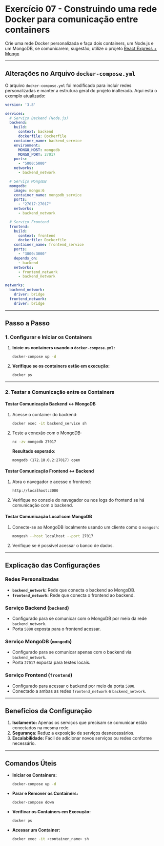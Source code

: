 # Exercício 07 - Construindo uma rede Docker para comunicação entre containers

Crie uma rede Docker personalizada e faça dois containers, um Node.js e um
MongoDB, se comunicarem, sugestão, utilize o projeto [React Express + Mongo](https://github.com/docker/awesome-compose/tree/master/react-express-mongodb)

---

## **Alterações no Arquivo `docker-compose.yml`**

O arquivo `docker-compose.yml` foi modificado para incluir redes personalizadas e manter a estrutura geral do projeto inalterada. Aqui está o exemplo atualizado:

```yaml
version: '3.8'

services:
  # Serviço Backend (Node.js)
  backend:
    build:
      context: backend
      dockerfile: Dockerfile
    container_name: backend_service
    environment:
      MONGO_HOST: mongodb
      MONGO_PORT: 27017
    ports:
      - "5000:5000"
    networks:
      - backend_network

  # Serviço MongoDB
  mongodb:
    image: mongo:6
    container_name: mongodb_service
    ports:
      - "27017:27017"
    networks:
      - backend_network

  # Serviço Frontend
  frontend:
    build:
      context: frontend
      dockerfile: Dockerfile
    container_name: frontend_service
    ports:
      - "3000:3000"
    depends_on:
      - backend
    networks:
      - frontend_network
      - backend_network

networks:
  backend_network:
    driver: bridge
  frontend_network:
    driver: bridge
```

---

## **Passo a Passo**

### **1. Configurar e Iniciar os Containers**

1. **Inicie os containers usando o `docker-compose.yml`:**
   ```bash
   docker-compose up -d
   ```

2. **Verifique se os containers estão em execução:**
   ```bash
   docker ps
   ```

---

### **2. Testar a Comunicação entre os Containers**

#### **Testar Comunicação Backend ↔ MongoDB**
1. Acesse o container do backend:
   ```bash
   docker exec -it backend_service sh
   ```

2. Teste a conexão com o MongoDB:
   ```bash
   nc -zv mongodb 27017
   ```

   **Resultado esperado:**
   ```
   mongodb (172.18.0.2:27017) open
   ```

#### **Testar Comunicação Frontend ↔ Backend**
1. Abra o navegador e acesse o frontend:
   ```bash
   http://localhost:3000
   ```

2. Verifique no console do navegador ou nos logs do frontend se há comunicação com o backend.

#### **Testar Comunicação Local com MongoDB**
1. Conecte-se ao MongoDB localmente usando um cliente como o `mongosh`:
   ```bash
   mongosh --host localhost --port 27017
   ```

2. Verifique se é possível acessar o banco de dados.

---

## **Explicação das Configurações**

### **Redes Personalizadas**
- **`backend_network`:** Rede que conecta o backend ao MongoDB.
- **`frontend_network`:** Rede que conecta o frontend ao backend.

### **Serviço Backend (`backend`)**
- Configurado para se comunicar com o MongoDB por meio da rede `backend_network`.
- Porta `5000` exposta para o frontend acessar.

### **Serviço MongoDB (`mongodb`)**
- Configurado para se comunicar apenas com o backend via `backend_network`.
- Porta `27017` exposta para testes locais.

### **Serviço Frontend (`frontend`)**
- Configurado para acessar o backend por meio da porta `5000`.
- Conectado a ambas as redes `frontend_network` e `backend_network`.

---

## **Benefícios da Configuração**

1. **Isolamento:** Apenas os serviços que precisam se comunicar estão conectados na mesma rede.
2. **Segurança:** Reduz a exposição de serviços desnecessários.
3. **Escalabilidade:** Fácil de adicionar novos serviços ou redes conforme necessário.

---

## **Comandos Úteis**

- **Iniciar os Containers:**
  ```bash
  docker-compose up -d
  ```
- **Parar e Remover os Containers:**
  ```bash
  docker-compose down
  ```
- **Verificar os Containers em Execução:**
  ```bash
  docker ps
  ```
- **Acessar um Container:**
  ```bash
  docker exec -it <container_name> sh
  ```
